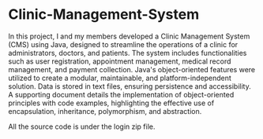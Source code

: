 # Clinic-Management-System

In this project, I and my members developed a Clinic Management System (CMS) using Java, designed to streamline the operations of a clinic for administrators, doctors, and patients. The system includes functionalities such as user registration, appointment management, medical record management, and payment collection. Java's object-oriented features were utilized to create a modular, maintainable, and platform-independent solution. Data is stored in text files, ensuring persistence and accessibility. A supporting document details the implementation of object-oriented principles with code examples, highlighting the effective use of encapsulation, inheritance, polymorphism, and abstraction.

All the source code is under the login zip file.
